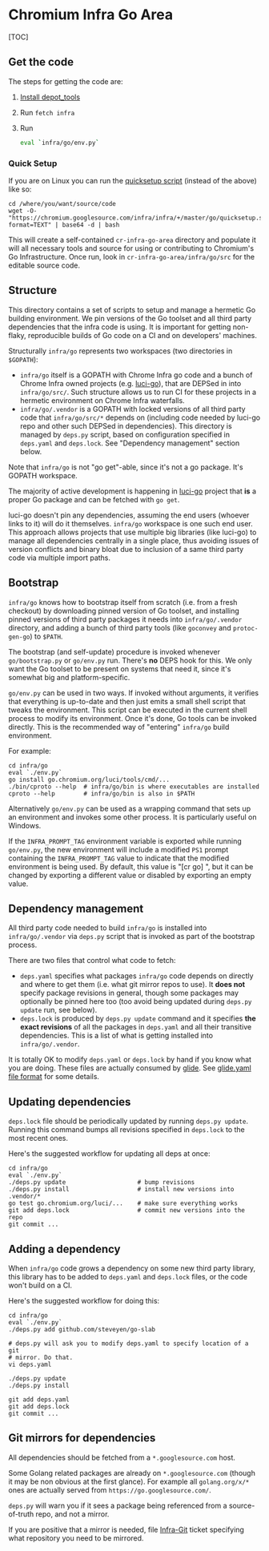 # Chromium Infra Go Area

[TOC]


## Get the code

The steps for getting the code are:

 1. [Install depot_tools](https://www.chromium.org/developers/how-tos/install-depot-tools)
 1. Run `fetch infra`
 1. Run

    ```bash
    eval `infra/go/env.py`
    ```


### Quick Setup

If you are on Linux you can run the [quicksetup script](quicksetup.sh) (instead of the above) like so:

```shell
cd /where/you/want/source/code
wget -O- "https://chromium.googlesource.com/infra/infra/+/master/go/quicksetup.sh?format=TEXT" | base64 -d | bash
```

This will create a self-contained `cr-infra-go-area` directory and populate it
will all necessary tools and source for using or contributing to Chromium's Go
Infrastructure. Once run, look in `cr-infra-go-area/infra/go/src` for the
editable source code.


## Structure

This directory contains a set of scripts to setup and manage a hermetic Go
building environment. We pin versions of the Go toolset and all third party
dependencies that the infra code is using. It is important for getting
non-flaky, reproducible builds of Go code on a CI and on developers' machines.

Structurally `infra/go` represents two workspaces (two directories in
`$GOPATH`):

   * `infra/go` itself is a GOPATH with Chrome Infra go code and a bunch of
     Chrome Infra owned projects
     (e.g. [luci-go](https://chromium.googlesource.com/infra/luci/luci-go)),
     that are DEPSed in into `infra/go/src/`. Such structure allows us to run CI
     for these projects in a hermetic environment on Chrome Infra waterfalls.
   * `infra/go/.vendor` is a GOPATH with locked versions of all third party code
     that `infra/go/src/*` depends on (including code needed by luci-go repo and
     other such DEPSed in dependencies). This directory is managed by `deps.py`
     script, based on configuration specified in `deps.yaml` and `deps.lock`.
     See "Dependency management" section below.

Note that `infra/go` is not "go get"-able, since it's not a go package. It's
GOPATH workspace.

The majority of active development is happening in
[luci-go](https://chromium.googlesource.com/infra/luci/luci-go) project that
**is** a proper Go package and can be fetched with `go get`.

luci-go doesn't pin any dependencies, assuming the end users (whoever links to
it) will do it themselves. `infra/go` workspace is one such end user. This
approach allows projects that use multiple big libraries (like luci-go) to
manage all dependencies centrally in a single place, thus avoiding issues of
version conflicts and binary bloat due to inclusion of a same third party code
via multiple import paths.


## Bootstrap

`infra/go` knows how to bootstrap itself from scratch (i.e. from a fresh
checkout) by downloading pinned version of Go toolset, and installing pinned
versions of third party packages it needs into `infra/go/.vendor` directory, and
adding a bunch of third party tools (like `goconvey` and `protoc-gen-go`) to
`$PATH`.

The bootstrap (and self-update) procedure is invoked whenever `go/bootstrap.py`
or `go/env.py` run. There's **no** DEPS hook for this. We only want the Go
toolset to be present on systems that need it, since it's somewhat big and
platform-specific.

`go/env.py` can be used in two ways. If invoked without arguments, it verifies
that everything is up-to-date and then just emits a small shell script that
tweaks the environment. This script can be executed in the current shell
process to modify its environment. Once it's done, Go tools can be invoked
directly. This is the recommended way of "entering" `infra/go` build
environment.

For example:

```shell
cd infra/go
eval `./env.py`
go install go.chromium.org/luci/tools/cmd/...
./bin/cproto --help  # infra/go/bin is where executables are installed
cproto --help        # infra/go/bin is also in $PATH
```

Alternatively `go/env.py` can be used as a wrapping command that sets up an
environment and invokes some other process. It is particularly useful on
Windows.

If the `INFRA_PROMPT_TAG` environment variable is exported while running
`go/env.py`, the new environment will include a modified `PS1` prompt containing
the `INFRA_PROMPT_TAG` value to indicate that the modified environment is being
used. By default, this value is "[cr go] ", but it can be changed by exporting
a different value or disabled by exporting an empty value.

## Dependency management

All third party code needed to build `infra/go` is installed into
`infra/go/.vendor` via `deps.py` script that is invoked as part of the bootstrap
process.

There are two files that control what code to fetch:

   * `deps.yaml` specifies what packages `infra/go` code depends on directly and
     where to get them (i.e. what git mirror repos to use). It **does not**
     specify package revisions in general, though some packages may optionally
     be pinned here too (too avoid being updated during `deps.py update` run,
     see below).
   * `deps.lock` is produced by `deps.py update` command and it specifies
     **the exact revisions** of all the packages in `deps.yaml` and all their
     transitive dependencies. This is a list of what is getting installed into
     `infra/go/.vendor`.

It is totally OK to modify `deps.yaml` or `deps.lock` by hand if you know what
you are doing. These files are actually consumed by [glide](http://glide.sh/).
See [glide.yaml file format](https://glide.readthedocs.org/en/latest/glide.yaml/)
for some details.


## Updating dependencies

`deps.lock` file should be periodically updated by running `deps.py update`.
Running this command bumps all revisions specified in `deps.lock` to the most
recent ones.

Here's the suggested workflow for updating all deps at once:

```shell
cd infra/go
eval `./env.py`
./deps.py update                    # bump revisions
./deps.py install                   # install new versions into .vendor/*
go test go.chromium.org/luci/...    # make sure everything works
git add deps.lock                   # commit new versions into the repo
git commit ...
```


## Adding a dependency

When `infra/go` code grows a dependency on some new third party library, this
library has to be added to `deps.yaml` and `deps.lock` files, or the code won't
build on a CI.

Here's the suggested workflow for doing this:

```shell
cd infra/go
eval `./env.py`
./deps.py add github.com/steveyen/go-slab

# deps.py will ask you to modify deps.yaml to specify location of a git
# mirror. Do that.
vi deps.yaml

./deps.py update
./deps.py install

git add deps.yaml
git add deps.lock
git commit ...
```


## Git mirrors for dependencies

All dependencies should be fetched from a `*.googlesource.com` host.

Some Golang related packages are already on `*.googlesource.com` (though it may
be non obvious at the first glance). For example all `golang.org/x/*` ones are
actually served from `https://go.googlesource.com/`.

`deps.py` will warn you if it sees a package being referenced from
a source-of-truth repo, and not a mirror.

If you are positive that a mirror is needed, file
[Infra-Git](https://bugs.chromium.org/p/chromium/issues/entry?template=Infra-Git)
ticket specifying what repository you need to be mirrored.
